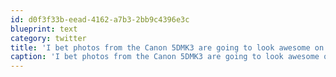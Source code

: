 ```yaml
---
id: d0f3f33b-eead-4162-a7b3-2bb9c4396e3c
blueprint: text
category: twitter
title: 'I bet photos from the Canon 5DMK3 are going to look awesome on Instagram'
caption: 'I bet photos from the Canon 5DMK3 are going to look awesome on Instagram'
---
```

